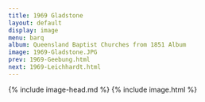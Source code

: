 ```yaml
---
title: 1969 Gladstone
layout: default
display: image
menu: barq
album: Queensland Baptist Churches from 1851 Album
image: 1969-Gladstone.JPG
prev: 1969-Geebung.html
next: 1969-Leichhardt.html
---
```

{% include image-head.md %}
{% include image.html %}